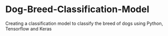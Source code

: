 # Dog-Breed-Classification-Model
Creating a classification model to classify the breed of dogs using Python, Tensorflow and Keras
